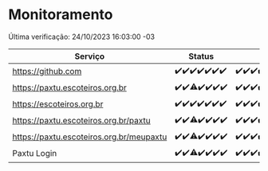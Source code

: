 # Monitoramento

Última verificação: 24/10/2023 16:03:00 -03

|Serviço|Status|Últimas 24h|
|---|---|---|
|https://github.com|<span title="2023-10-17: OK=24">✔️</span><span title="2023-10-18: OK=24">✔️</span><span title="2023-10-19: OK=24">✔️</span><span title="2023-10-20: OK=24">✔️</span><span title="2023-10-21: OK=24">✔️</span><span title="2023-10-22: OK=24">✔️</span><span title="2023-10-23: OK=19">✔️</span>|<span title="23/10/2023 16:03:00 -03 : 200">✔️</span><span title="23/10/2023 17:04:00 -03 : 200">✔️</span><span title="23/10/2023 18:03:00 -03 : 200">✔️</span><span title="23/10/2023 19:04:00 -03 : 200">✔️</span><span title="23/10/2023 20:05:00 -03 : 200">✔️</span><span title="23/10/2023 21:29:00 -03 : 200">✔️</span><span title="23/10/2023 22:40:00 -03 : 200">✔️</span><span title="23/10/2023 23:14:00 -03 : 200">✔️</span><span title="24/10/2023 00:06:00 -03 : 200">✔️</span><span title="24/10/2023 01:07:00 -03 : 200">✔️</span><span title="24/10/2023 02:05:00 -03 : 200">✔️</span><span title="24/10/2023 03:08:00 -03 : 200">✔️</span><span title="24/10/2023 04:05:00 -03 : 200">✔️</span><span title="24/10/2023 05:08:00 -03 : 200">✔️</span><span title="24/10/2023 06:06:00 -03 : 200">✔️</span><span title="24/10/2023 07:06:00 -03 : 200">✔️</span><span title="24/10/2023 08:03:00 -03 : 200">✔️</span><span title="24/10/2023 09:10:00 -03 : 200">✔️</span><span title="24/10/2023 10:08:00 -03 : 200">✔️</span><span title="24/10/2023 11:03:00 -03 : 200">✔️</span><span title="24/10/2023 12:06:00 -03 : 200">✔️</span><span title="24/10/2023 13:07:00 -03 : 200">✔️</span><span title="24/10/2023 14:04:00 -03 : 200">✔️</span><span title="24/10/2023 15:08:00 -03 : 200">✔️</span><span title="24/10/2023 16:03:00 -03 : 200">✔️</span>|
|https://paxtu.escoteiros.org.br|<span title="2023-10-17: OK=24">✔️</span><span title="2023-10-18: OK=24">✔️</span><span title="2023-10-19: OK=23, Falhas=1">⚠️</span><span title="2023-10-20: OK=24">✔️</span><span title="2023-10-21: OK=24">✔️</span><span title="2023-10-22: OK=24">✔️</span><span title="2023-10-23: OK=19">✔️</span>|<span title="23/10/2023 16:03:00 -03 : 200">✔️</span><span title="23/10/2023 17:04:00 -03 : 200">✔️</span><span title="23/10/2023 18:03:00 -03 : 200">✔️</span><span title="23/10/2023 19:04:00 -03 : 200">✔️</span><span title="23/10/2023 20:05:00 -03 : 200">✔️</span><span title="23/10/2023 21:29:00 -03 : 200">✔️</span><span title="23/10/2023 22:40:00 -03 : 200">✔️</span><span title="23/10/2023 23:14:00 -03 : 200">✔️</span><span title="24/10/2023 00:06:00 -03 : 200">✔️</span><span title="24/10/2023 01:07:00 -03 : 200">✔️</span><span title="24/10/2023 02:05:00 -03 : 502">❌</span><span title="24/10/2023 03:08:00 -03 : 502">❌</span><span title="24/10/2023 04:05:00 -03 : 502">❌</span><span title="24/10/2023 05:08:00 -03 : 502">❌</span><span title="24/10/2023 06:06:00 -03 : 502">❌</span><span title="24/10/2023 07:06:00 -03 : 502">❌</span><span title="24/10/2023 08:03:00 -03 : 502">❌</span><span title="24/10/2023 09:10:00 -03 : 200">✔️</span><span title="24/10/2023 10:08:00 -03 : 200">✔️</span><span title="24/10/2023 11:03:00 -03 : 200">✔️</span><span title="24/10/2023 12:06:00 -03 : 200">✔️</span><span title="24/10/2023 13:07:00 -03 : 200">✔️</span><span title="24/10/2023 14:04:00 -03 : 200">✔️</span><span title="24/10/2023 15:08:00 -03 : 200">✔️</span><span title="24/10/2023 16:03:00 -03 : 200">✔️</span>|
|https://escoteiros.org.br|<span title="2023-10-17: OK=24">✔️</span><span title="2023-10-18: OK=24">✔️</span><span title="2023-10-19: OK=24">✔️</span><span title="2023-10-20: OK=24">✔️</span><span title="2023-10-21: OK=24">✔️</span><span title="2023-10-22: OK=24">✔️</span><span title="2023-10-23: OK=19">✔️</span>|<span title="23/10/2023 16:03:00 -03 : 200">✔️</span><span title="23/10/2023 17:04:00 -03 : 200">✔️</span><span title="23/10/2023 18:03:00 -03 : 200">✔️</span><span title="23/10/2023 19:04:00 -03 : 200">✔️</span><span title="23/10/2023 20:05:00 -03 : 200">✔️</span><span title="23/10/2023 21:29:00 -03 : 200">✔️</span><span title="23/10/2023 22:40:00 -03 : 200">✔️</span><span title="23/10/2023 23:14:00 -03 : 200">✔️</span><span title="24/10/2023 00:06:00 -03 : 200">✔️</span><span title="24/10/2023 01:07:00 -03 : 200">✔️</span><span title="24/10/2023 02:05:00 -03 : 200">✔️</span><span title="24/10/2023 03:08:00 -03 : 200">✔️</span><span title="24/10/2023 04:05:00 -03 : 200">✔️</span><span title="24/10/2023 05:09:00 -03 : 200">✔️</span><span title="24/10/2023 06:06:00 -03 : 200">✔️</span><span title="24/10/2023 07:06:00 -03 : 200">✔️</span><span title="24/10/2023 08:03:00 -03 : 200">✔️</span><span title="24/10/2023 09:10:00 -03 : 200">✔️</span><span title="24/10/2023 10:08:00 -03 : 200">✔️</span><span title="24/10/2023 11:03:00 -03 : 200">✔️</span><span title="24/10/2023 12:06:00 -03 : 200">✔️</span><span title="24/10/2023 13:07:00 -03 : 200">✔️</span><span title="24/10/2023 14:04:00 -03 : 200">✔️</span><span title="24/10/2023 15:08:00 -03 : 200">✔️</span><span title="24/10/2023 16:03:00 -03 : 200">✔️</span>|
|https://paxtu.escoteiros.org.br/paxtu|<span title="2023-10-17: OK=24">✔️</span><span title="2023-10-18: OK=24">✔️</span><span title="2023-10-19: OK=23, Falhas=1">⚠️</span><span title="2023-10-20: OK=24">✔️</span><span title="2023-10-21: OK=24">✔️</span><span title="2023-10-22: OK=24">✔️</span><span title="2023-10-23: OK=19">✔️</span>|<span title="23/10/2023 16:03:00 -03 : 200">✔️</span><span title="23/10/2023 17:04:00 -03 : 200">✔️</span><span title="23/10/2023 18:03:00 -03 : 200">✔️</span><span title="23/10/2023 19:04:00 -03 : 200">✔️</span><span title="23/10/2023 20:05:00 -03 : 200">✔️</span><span title="23/10/2023 21:29:00 -03 : 200">✔️</span><span title="23/10/2023 22:40:00 -03 : 200">✔️</span><span title="23/10/2023 23:14:00 -03 : 200">✔️</span><span title="24/10/2023 00:06:00 -03 : 200">✔️</span><span title="24/10/2023 01:07:00 -03 : 200">✔️</span><span title="24/10/2023 02:05:00 -03 : 502">❌</span><span title="24/10/2023 03:08:00 -03 : 502">❌</span><span title="24/10/2023 04:05:00 -03 : 502">❌</span><span title="24/10/2023 05:09:00 -03 : 502">❌</span><span title="24/10/2023 06:06:00 -03 : 502">❌</span><span title="24/10/2023 07:06:00 -03 : 502">❌</span><span title="24/10/2023 08:03:00 -03 : 502">❌</span><span title="24/10/2023 09:10:00 -03 : 200">✔️</span><span title="24/10/2023 10:08:00 -03 : 200">✔️</span><span title="24/10/2023 11:03:00 -03 : 200">✔️</span><span title="24/10/2023 12:06:00 -03 : 200">✔️</span><span title="24/10/2023 13:07:00 -03 : 200">✔️</span><span title="24/10/2023 14:04:00 -03 : 200">✔️</span><span title="24/10/2023 15:08:00 -03 : 200">✔️</span><span title="24/10/2023 16:03:00 -03 : 200">✔️</span>|
|https://paxtu.escoteiros.org.br/meupaxtu|<span title="2023-10-17: OK=24">✔️</span><span title="2023-10-18: OK=24">✔️</span><span title="2023-10-19: OK=23, Falhas=1">⚠️</span><span title="2023-10-20: OK=24">✔️</span><span title="2023-10-21: OK=24">✔️</span><span title="2023-10-22: OK=24">✔️</span><span title="2023-10-23: OK=19">✔️</span>|<span title="23/10/2023 16:03:00 -03 : 200">✔️</span><span title="23/10/2023 17:04:00 -03 : 200">✔️</span><span title="23/10/2023 18:04:00 -03 : 200">✔️</span><span title="23/10/2023 19:04:00 -03 : 200">✔️</span><span title="23/10/2023 20:05:00 -03 : 200">✔️</span><span title="23/10/2023 21:29:00 -03 : 200">✔️</span><span title="23/10/2023 22:40:00 -03 : 200">✔️</span><span title="23/10/2023 23:14:00 -03 : 200">✔️</span><span title="24/10/2023 00:06:00 -03 : 200">✔️</span><span title="24/10/2023 01:07:00 -03 : 200">✔️</span><span title="24/10/2023 02:05:00 -03 : 502">❌</span><span title="24/10/2023 03:08:00 -03 : 502">❌</span><span title="24/10/2023 04:05:00 -03 : 502">❌</span><span title="24/10/2023 05:09:00 -03 : 502">❌</span><span title="24/10/2023 06:06:00 -03 : 502">❌</span><span title="24/10/2023 07:06:00 -03 : 502">❌</span><span title="24/10/2023 08:03:00 -03 : 502">❌</span><span title="24/10/2023 09:10:00 -03 : 200">✔️</span><span title="24/10/2023 10:08:00 -03 : 200">✔️</span><span title="24/10/2023 11:03:00 -03 : 200">✔️</span><span title="24/10/2023 12:06:00 -03 : 200">✔️</span><span title="24/10/2023 13:07:00 -03 : 200">✔️</span><span title="24/10/2023 14:04:00 -03 : 200">✔️</span><span title="24/10/2023 15:08:00 -03 : 200">✔️</span><span title="24/10/2023 16:03:00 -03 : 200">✔️</span>|
|Paxtu Login|<span title="2023-10-17: OK=24">✔️</span><span title="2023-10-18: OK=24">✔️</span><span title="2023-10-19: OK=23, Falhas=1">⚠️</span><span title="2023-10-20: OK=24">✔️</span><span title="2023-10-21: OK=24">✔️</span><span title="2023-10-22: OK=24">✔️</span><span title="2023-10-23: OK=19">✔️</span>|<span title="23/10/2023 16:03:00 -03 : 200">✔️</span><span title="23/10/2023 17:04:00 -03 : 200">✔️</span><span title="23/10/2023 18:04:00 -03 : 200">✔️</span><span title="23/10/2023 19:04:00 -03 : 200">✔️</span><span title="23/10/2023 20:05:00 -03 : 200">✔️</span><span title="23/10/2023 21:29:00 -03 : 200">✔️</span><span title="23/10/2023 22:40:00 -03 : 200">✔️</span><span title="23/10/2023 23:14:00 -03 : 200">✔️</span><span title="24/10/2023 00:06:00 -03 : 200">✔️</span><span title="24/10/2023 01:07:00 -03 : 200">✔️</span><span title="24/10/2023 02:05:00 -03 : 502">❌</span><span title="24/10/2023 03:08:00 -03 : 502">❌</span><span title="24/10/2023 04:05:00 -03 : 502">❌</span><span title="24/10/2023 05:09:00 -03 : 502">❌</span><span title="24/10/2023 06:06:00 -03 : 502">❌</span><span title="24/10/2023 07:06:00 -03 : 502">❌</span><span title="24/10/2023 08:03:00 -03 : 502">❌</span><span title="24/10/2023 09:10:00 -03 : 200">✔️</span><span title="24/10/2023 10:08:00 -03 : 200">✔️</span><span title="24/10/2023 11:03:00 -03 : 200">✔️</span><span title="24/10/2023 12:06:00 -03 : 200">✔️</span><span title="24/10/2023 13:07:00 -03 : 200">✔️</span><span title="24/10/2023 14:04:00 -03 : 200">✔️</span><span title="24/10/2023 15:08:00 -03 : 200">✔️</span><span title="24/10/2023 16:03:00 -03 : 200">✔️</span>|
